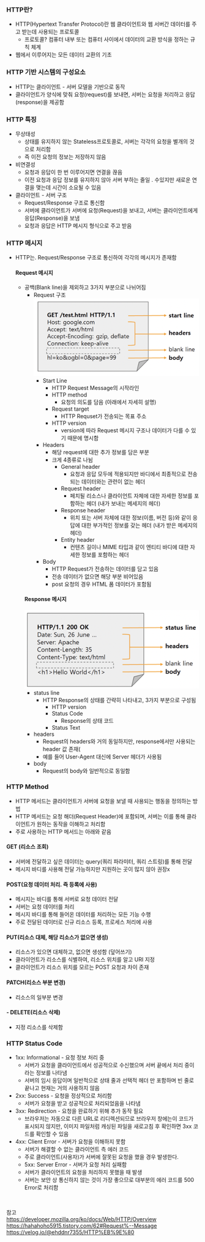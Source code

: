 ### HTTP란?
- HTTP(Hypertext Transfer Protocol)란 웹 클라이언트와 웹 서버간 데이터를 주고 받는데 사용되는 프로토콜
  - 프로토콜? 컴퓨터 내부 또는 컴퓨터 사이에서 데이터의 교환 방식을 정하는 규칙 체계
- 웹에서 이루어지는 모든 데이터 교환의 기초
### HTTP 기반 시스템의 구성요소
  - HTTP는 클라이언트 - 서버 모델을 기반으로 동작
  - 클라이언트가 양식에 맞춰 요청(request)를 보내면, 서버는 요청을 처리하고 응답(response)을 제공함
### HTTP 특징
  - 무상태성
    - 상태를 유지하지 않는 Stateless프로토콜로, 서버는 각각의 요청을 별개의 것으로 처리함
    - 즉 이전 요청의 정보는 저장하지 않음
  - 비연결성
      - 요청과 응답이 한 번 이루어지면 연결을 끊음
      - 이전 요청과 응답 정보를 유지하지 않아 서버 부하는 줄일 . 수있지만 새로운 연결을 맺는데 시간이 소요될 수 있음
  - 클라이언트 - 서버 구조
      - Request/Response 구조로 통신함
      - 서버에 클라이언트가 서버에 요청(Request)을 보내고, 서버는 클라이언트에게 응답(Response)을 보냄
      - 요청과 응답은 HTTP 메시지 형식으로 주고 받음
  ### HTTP 메시지
  - HTTP는. Request/Response 구조로 통신하여 각각의 메시지가 존재함
    #### Request 메시지
    - 공백(Blank line)을 제외하고 3가지 부분으로 나뉘어짐
      - Request 구조  
        ![image.png](./img/img5.png)
          - Start Line
              - HTTP Request Message의 시작라인
              - HTTP method
                  - 요청의 의도를 담음 (아래에서 자세히 설명)
              - Request target
                  - HTTP Requset가 전송되는 목표 주소
              - HTTP version
                  - version에 따라 Request 메시지 구조나 데이터가 다를 수 있기 때문에 명시함
          - Headers
              - 해당 request에 대한 추가 정보를 담은 부분
              - 크게 4종류로 나뉨
                  - General header
                      - 요청과 응답 모두에 적용되지만 바디에서 최종적으로 전송되는 데이터와는 관련이 없는 헤더
                  - Request header
                      - 페치될 리소스나 클라이언트 자체에 대한 자세한 정보를 포함하는 헤더 (내가 보내는 메세지의 헤더)
                  - Response header
                      - 위치 또는 서버 자체에 대한 정보(이름, 버전 등)와 같이 응답에 대한 부가적인 정보를 갖는 헤더 (내가 받은 메세지의 헤더)
                  - Entity header
                      - 컨텐츠 길이나 MIME 타입과 같이 엔티티 바디에 대한 자세한 정보를 포함하는 헤더
          - Body
              - HTTP Request가 전송하는 데이터를 담고 있음
              - 전송 데이터가 없으면 해당 부분 비어있음
              - post 요청의 경우 HTML 폼 데이터가 포함됨
      #### Response 메시지
      ![image.png](./img/img6.png)
        - status line
            - HTTP Response의 상태를 간략히 나타내고, 3가지 부분으로 구성됨
                - HTTP version
                - Status Code
                    - Response의 상태 코드
                - Status Text
        - headers
            - Request의 headers와 거의 동일하지만, response에서만 사용되는 header 값 존재(
            - 예를 들어 User-Agent 대신에 Server 헤더가 사용됨
        - body
            - Request의 body와 일반적으로 동일함
### HTTP Method
  - HTTP 메서드는 클라이언트가 서버에 요청을 보낼 때 사용되는 행동을 정의하는 방법
  - HTTP 메서드는 요청 해더(Request Header)에 포함되며, 서버는 이를 통해 클라이언트가 원하는 동작을 이해하고 처리함
  - 주로 사용하는 HTTP 메서드는 아래와 같음
#### GET (리소스 조회)
  - 서버에 전달하고 싶은 데이터는 query(쿼리 파라미터, 쿼리 스트링)를 통해 전달
  - 메시지 바디를 사용해 전달 가능하지만 지원하는 곳이 많지 않아 권장x  
#### POST(요청 데이터 처리. 즉 등록에 사용)
  - 메시지는 바디를 통해 서버로 요청 데이터 전달
  - 서버는 요청 데이터를 처리
  - 메시지 바디를 통해 들어온 데이터를 처리하는 모든 기능 수행
  - 주로 전달된 데이터로 신규 리소스 등록, 프로세스 처리에 사용
 #### PUT(리소스 대체, 해당 리소스가 없으면 생성)
  - 리소스가 있으면 대체하고, 없으면 생성함 (덮어쓰기)
  - 클라이언트가 리소스를 식별하여, 리소스 위치를 알고 URI 지정
  - 클라이언트가 리소스 위치를 모르는 POST 요청과 차이 존재
 #### PATCH(리소스 부분 변경)
  - 리소스의 일부분 변경
 #### - DELETE(리소스 삭제)
  - 지정 리소스를 삭제함
### HTTP Status Code
  - 1xx: Informational - 요청 정보 처리 중
    - 서버가 요청을 클라이언트에서 성공적으로 수신했으며 서버 끝에서 처리 중이라는 정보를 나타냄
    - 서버의 임시 응답이며 일반적으로 상태 줄과 선택적 헤더 만 포함하며 빈 줄로 끝나고 현재는 거의 사용하지 않음
  - 2xx: Success - 요청을 정상적으로 처리함
    - 서버가 요청을 받고 성공적으로 처리되었음을 나타냄
  - 3xx: Redirection - 요청을 완료하기 위해 추가 동작 필요
    - 브라우저는 자동으로 다른 URL로 리디렉션되므로 브라우저 창에는이 코드가 표시되지 않지만, 이미지 파일처럼 캐싱된 파일을 새로고침 후 확인하면 3xx 코드를 확인할 수 있음
  - 4xx: Client Error - 서버가 요청을 이해하지 못함
    - 서버가 해결할 수 없는 클라이언트 측 에러 코드
    - 주로 클라이언트(사용자)가 서버에 잘못된 요청을 했을 경우 발생한다.
    - 5xx: Server Error - 서버가 요청 처리 실패함
    - 서버가 클라이언트의 요청을 처리하지 못했을 때 발생
    - 서버는 보안 상 통신하지 않는 것이 가장 좋으므로 대부분의 에러 코드를 500 Error로 처리함


  
<br>

  참고  
  https://developer.mozilla.org/ko/docs/Web/HTTP/Overview
  https://hahahoho5915.tistory.com/62#Request%--Message
  https://velog.io/@ehddnr7355/HTTP%EB%9E%80